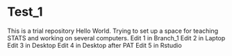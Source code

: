 # Test_1
This is a trial repository
Hello World. Trying to set up a space for teaching STATS and working on several computers.
Edit 1 in Branch_1
Edit 2 in Laptop
Edit 3 in Desktop
Edit 4 in Desktop after PAT 
Edit 5 in Rstudio